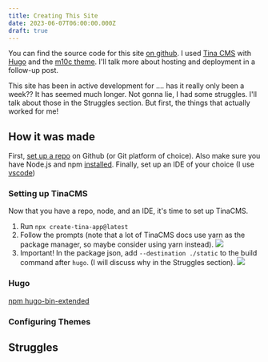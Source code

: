 ```yaml
---
title: Creating This Site
date: 2023-06-07T06:00:00.000Z
draft: true
---
```


You can find the source code for this site [on github](https://github.com/pherateriw/janette-dev-blog "ongithub"). I used [Tina CMS](https://tina.io/ "tina") with [Hugo](https://gohugo.io/documentation/) and the [m10c theme](https://github.com/vaga/hugo-theme-m10c). I'll talk more about hosting and deployment in a follow-up post.

This site has been in active development for .... has it really only been a week?? It has seemed much longer. Not gonna lie, I had some struggles. I'll talk about those in the Struggles section. But first, the things that actually worked for me!

## How it was made

First, [set up a repo](https://docs.github.com/en/github-ae@latest/get-started/quickstart/create-a-repo "setuprepo") on Github (or Git platform of choice). Also make sure you have Node.js and npm [installed](https://docs.npmjs.com/downloading-and-installing-node-js-and-npm "nodesetup").
Finally, set up an IDE of your choice (I use [vscode](https://code.visualstudio.com/download))

### Setting up TinaCMS

Now that you have a repo, node, and an IDE, it's time to set up TinaCMS.

1. Run `npx create-tina-app@latest`
2. Follow the prompts (note that a lot of TinaCMS docs use yarn as the package manager, so maybe consider using yarn instead). ![](</uploads/Screenshot 2023-06-07 at 10.39.38 PM.png>)
3. Important! In the package json, add `--destination ./static` to the build command after `hugo`. (I will discuss why in the Struggles section). ![](</uploads/Screenshot 2023-06-07 at 10.51.47 PM.png>)

### Hugo

[npm hugo-bin-extended](https://www.npmjs.com/package/hugo-bin-extended)

### Configuring Themes

## Struggles
